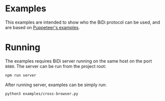 # Examples

This examples are intended to show who the BiDi protocol can be used, and are based on
[Puppeteer's examples](https://github.com/puppeteer/puppeteer/tree/main/examples).

# Running

The examples requires BiDi server running on the same host on the port `8080`. The server can be run from the project root:

```sh
npm run server
```

After running server, examples can be simply run:

```sh
python3 examples/cross-browser.py
```

